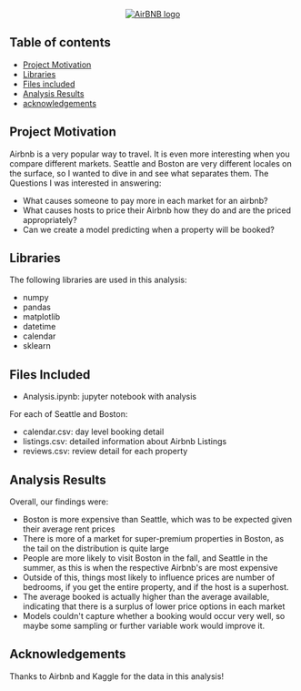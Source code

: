 <p align="center">
  <a href="https://www.airbnb.com/">
    <img src="https://1000logos.net/wp-content/uploads/2017/08/Airbnb-Logo-768x279.png" alt="AirBNB logo">
  </a>
</p>


## Table of contents

- [Project Motivation](#project-motivation)
- [Libraries](#libraries)
- [Files included](#files-included)
- [Analysis Results](#analysis-results)
- [acknowledgements](#acknowledgements)


## Project Motivation

Airbnb is a very popular way to travel. It is even more interesting when you compare different markets.
Seattle and Boston are very different locales on the surface, so I wanted to dive in and see what separates them.
The Questions I was interested in answering:

- What causes someone to pay more in each market for an airbnb?
- What causes hosts to price their Airbnb how they do and are the priced appropriately?
- Can we create a model predicting when a property will be booked?


## Libraries

The following libraries are used in this analysis:
- numpy
- pandas
- matplotlib
- datetime
- calendar
- sklearn

## Files Included

- Analysis.ipynb: jupyter notebook with analysis

For each of Seattle and Boston:
- calendar.csv: day level booking detail
- listings.csv: detailed information about Airbnb Listings 
- reviews.csv: review detail for each property


## Analysis Results

Overall, our findings were:

- Boston is more expensive than Seattle, which was to be expected given their average rent prices
- There is more of a market for super-premium properties in Boston, as the tail on the distribution is quite large
- People are more likely to visit Boston in the fall, and Seattle in the summer, as this is when the respective Airbnb's are most expensive
- Outside of this, things most likely to influence prices are number of bedrooms, if you get the entire property, and if the host is a superhost.
- The average booked is actually higher than the average available, indicating that there is a surplus of lower price options in each market
- Models couldn't capture whether a booking would occur very well, so maybe some sampling or further variable work would improve it.


## Acknowledgements

Thanks to Airbnb and Kaggle for the data in this analysis!
